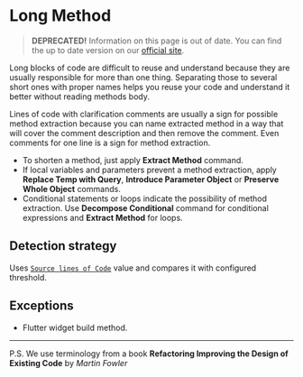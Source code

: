 # Long Method

> **DEPRECATED!** Information on this page is out of date. You can find the up to date version on our [official site](https://dartcodemetrics.dev/docs/anti-patterns/long-method).

Long blocks of code are difficult to reuse and understand because they are usually responsible for more than one thing. Separating those to several short ones with proper names helps you reuse your code and understand it better without reading methods body.

Lines of code with clarification comments are usually a sign for possible method extraction because you can name extracted method in a way that will cover the comment description and then remove the comment. Even comments for one line is a sign for method extraction.

* To shorten a method, just apply **Extract Method** command.
* If local variables and parameters prevent a method extraction, apply **Replace Temp with Query**, **Introduce Parameter Object** or **Preserve Whole Object** commands.
* Conditional statements or loops indicate the possibility of method extraction. Use **Decompose Conditional** command for conditional expressions and **Extract Method** for loops.

## Detection strategy

Uses [`Source lines of Code`](../metrics/source-lines-of-code.md) value and compares it with configured threshold.

## Exceptions

* Flutter widget build method.

---

P.S. We use terminology from a book **Refactoring Improving the Design of Existing Code** by *Martin Fowler*
